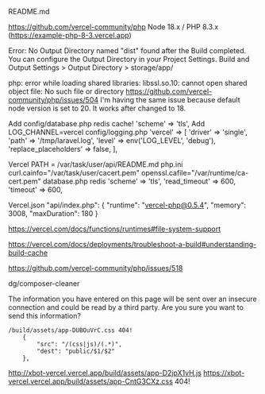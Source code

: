 README.md

https://github.com/vercel-community/php
    Node 18.x / PHP 8.3.x (https://example-php-8-3.vercel.app)

Error: No Output Directory named "dist" found after the Build completed. You can configure the Output Directory in your Project Settings.
    Build and Output Settings > Output Directory > storage/app/

php: error while loading shared libraries: libssl.so.10: cannot open shared object file: No such file or directory
    https://github.com/vercel-community/php/issues/504
    I'm having the same issue because default node version is set to 20. It works after changed to 18.

Add config/database.php redis cache!
    'scheme' => 'tls',
Add LOG_CHANNEL=vercel 
    config/logging.php 
        'vercel' => [
            'driver' => 'single',
            'path' => '/tmp/laravel.log',
            'level' => env('LOG_LEVEL', 'debug'),
            'replace_placeholders' => false,
        ],

Vercel PATH = /var/task/user/api/README.md
php.ini
	curl.cainfo="/var/task/user/cacert.pem"
	openssl.cafile="/var/runtime/ca-cert.pem"
database.php redis
            'scheme' => 'tls',
            'read_timeout' => 600,
            'timeout' => 600,

Vercel.json
        "api/index.php": {
            "runtime": "vercel-php@0.5.4",
            "memory": 3008,
            "maxDuration": 180
        }

https://vercel.com/docs/functions/runtimes#file-system-support

https://vercel.com/docs/deployments/troubleshoot-a-build#understanding-build-cache

https://github.com/vercel-community/php/issues/518

dg/composer-cleaner

The information you have entered on this page will be sent over an insecure connection and could be read by a third party.
Are you sure you want to send this information?
    



    /build/assets/app-DUBOuVrC.css 404!
        {
            "src": "/(css|js)/(.*)",
            "dest": "public/$1/$2"
        },    
http://xbot-vercel.vercel.app/build/assets/app-D2jpX1vH.js
    https://xbot-vercel.vercel.app/build/assets/app-CntG3CXz.css 404!